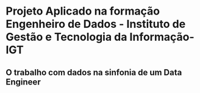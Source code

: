 

#  Projeto Aplicado na formação Engenheiro de Dados - Instituto de Gestão e Tecnologia da Informação-IGT

##  O trabalho com dados na sinfonia de um Data  Engineer 
